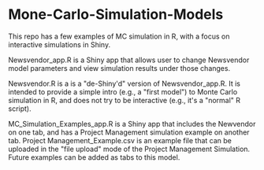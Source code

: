 # Mone-Carlo-Simulation-Models

This repo has a few examples of MC simulation in R, with a focus on interactive simulations in Shiny.

Newsvendor_app.R is a Shiny app that allows user to change Newsvendor model parameters and view simulation results under those changes.

Newsvendor.R is a is a "de-Shiny'd" version of Newsvendor_app.R.  It is intended to provide a simple intro (e.g., a "first model") to Monte Carlo simulation in R, and does not try to be interactive (e.g., it's a "normal" R script).

MC_Simulation_Examples_app.R is a Shiny app that includes the Newvendor on one tab, and has a Project Management simulation example on another tab.  Project Management_Example.csv is an example file that can be uploaded in the "file upload" mode of the Project Management Simulation.
Future examples can be added as tabs to this model.  
